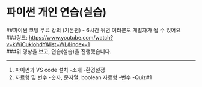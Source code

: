 파이썬 개인 연습(실습)
=====================

##파이썬 코딩 무료 강의 (기본편) - 6시간 뒤면 여러분도 개발자가 될 수 있어요<br>
###링크: <https://www.youtube.com/watch?v=kWiCuklohdY&list=WL&index=1><br>
###위 영상을 보고, 연습(실습)을 진행했습니다.
<hr>

1. 파이썬과 VS code 설치
    -소개
    -환경설정
2. 자료형 및 변수
    -숫자, 문자열, boolean 자료형
    -변수
    -Quiz#1